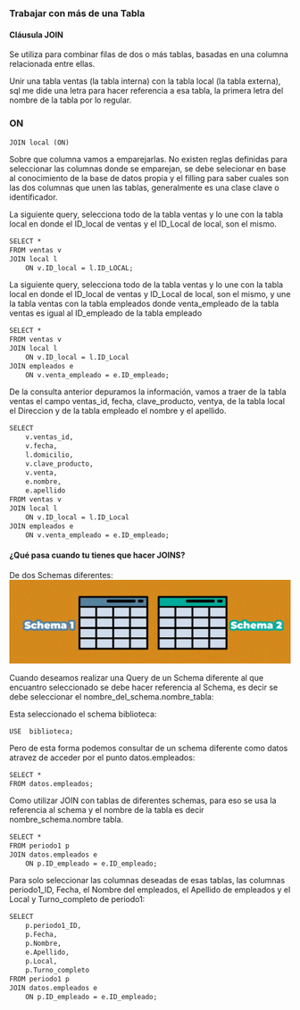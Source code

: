 ### Trabajar con más de una Tabla

#### Cláusula JOIN
Se utiliza para combinar filas de dos o más tablas, basadas en una columna relacionada entre ellas.

Unir una tabla ventas (la tabla interna) con la tabla local (la tabla externa), sql me dide una letra para hacer referencia a esa tabla, la primera letra del nombre de la tabla por lo regular.

### ON
```
JOIN local (ON) 
```
Sobre que columna vamos a emparejarlas.
No existen reglas definidas para seleccionar las columnas donde se emparejan, se debe selecionar en base al conocimiento de la base de datos propia y el filling para saber cuales son las dos columnas que unen las tablas, 
generalmente es una clase clave o identificador.


La siguiente query, selecciona todo de la tabla ventas y lo une con la tabla local en donde el ID_local de ventas y el ID_Local  de local, son el mismo. 

```
SELECT *
FROM ventas v
JOIN local l 
	ON v.ID_local = l.ID_LOCAL;
```
La siguiente query, selecciona todo de la tabla ventas y lo une con la tabla local en donde el ID_local de ventas y ID_Local de local, son el mismo, y une la tabla ventas con la tabla empleados donde venta_empleado de la tabla ventas es igual al ID_empleado de la tabla empleado

```
SELECT *
FROM ventas v
JOIN local l
    ON v.ID_local = l.ID_Local
JOIN empleados e
    ON v.venta_empleado = e.ID_empleado;
```

De la consulta anterior depuramos la información, vamos a traer de la tabla ventas el campo ventas_id, fecha, clave_producto, ventya, de la tabla local el Direccion y de la tabla empleado el nombre y el apellido.

```
SELECT 
    v.ventas_id,
    v.fecha,
    l.domicilio,
    v.clave_producto,
    v.venta,
    e.nombre,
    e.apellido
FROM ventas v
JOIN local l
    ON v.ID_local = l.ID_Local
JOIN empleados e
    ON v.venta_empleado = e.ID_empleado;
```

#### ¿Qué pasa cuando tu tienes que hacer JOINS?

De dos Schemas diferentes:
![alt text](image.png)

Cuando deseamos realizar una Query de un Schema diferente al que encuantro seleccionado se debe hacer referencia al Schema, es decir se debe seleccionar el nombre_del_schema.nombre_tabla:

Esta seleccionado el schema biblioteca:
```
USE  biblioteca;
```
Pero de esta forma podemos consultar de un schema diferente como datos atravez de acceder por el punto datos.empleados:
```
SELECT *
FROM datos.empleados;
```
Como utilizar JOIN con tablas de diferentes schemas, para eso se usa la referencia al schema y el nombre de la tabla es decir nombre_schema.nombre tabla.

```
SELECT *
FROM periodo1 p
JOIN datos.empleados e
    ON p.ID_empleado = e.ID_empleado;
```

Para solo seleccionar las columnas deseadas de esas tablas, las columnas periodo1_ID, Fecha, el Nombre del empleados, el Apellido de empleados y el Local y Turno_completo de periodo1:

```
SELECT 
    p.periodo1_ID,
    p.Fecha,
    p.Nombre,
    e.Apellido,
    p.Local,
    p.Turno_completo
FROM periodo1 p
JOIN datos.empleados e
    ON p.ID_empleado = e.ID_empleado;
```

